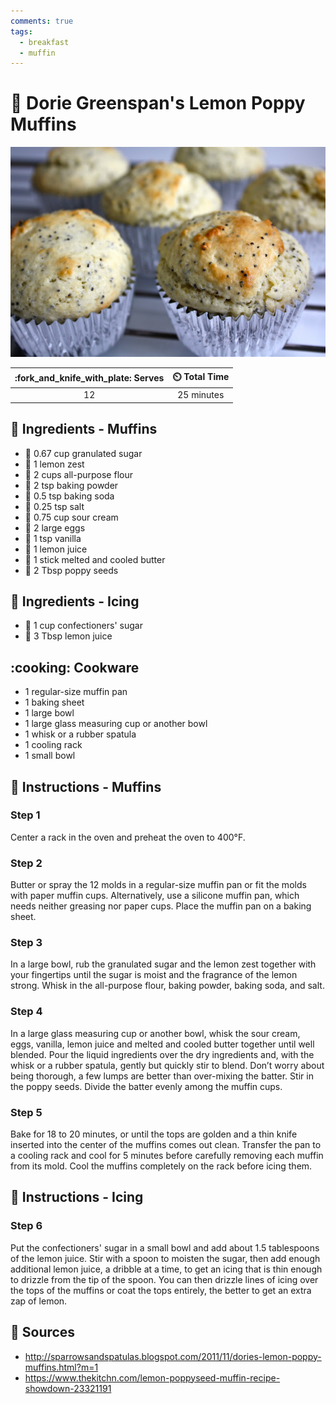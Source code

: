 ```yaml
---
comments: true
tags:
  - breakfast
  - muffin
---
```

# :cupcake: Dorie Greenspan's Lemon Poppy Muffins

![Dorie Greenspan's Lemon Poppy Muffins](../assets/images/dorie-greenspan's-lemon-poppy-muffins.jpg)

| :fork_and_knife_with_plate: Serves | :timer_clock: Total Time |
|:----------------------------------:|:-----------------------: |
| 12 | 25 minutes |

## :salt: Ingredients - Muffins

- :candy: 0.67 cup granulated sugar
- :lemon: 1 lemon zest
- :ear_of_rice: 2 cups all-purpose flour
- :dash: 2 tsp baking powder
- :cup_with_straw: 0.5 tsp baking soda
- :salt: 0.25 tsp salt
- :rice: 0.75 cup sour cream
- :egg: 2 large eggs
- :icecream: 1 tsp vanilla
- :lemon: 1 lemon juice
- :butter: 1 stick melted and cooled butter
- :seedling: 2 Tbsp poppy seeds

## :salt: Ingredients - Icing

- :candy: 1 cup confectioners' sugar
- :lemon: 3 Tbsp lemon juice

## :cooking: Cookware

- 1 regular-size muffin pan
- 1 baking sheet
- 1 large bowl
- 1 large glass measuring cup or another bowl
- 1 whisk or a rubber spatula
- 1 cooling rack
- 1 small bowl

## :pencil: Instructions - Muffins

### Step 1

Center a rack in the oven and preheat the oven to 400°F.

### Step 2

Butter or spray the 12 molds in a regular-size muffin pan or fit the molds with paper muffin cups. Alternatively, use a
silicone muffin pan, which needs neither greasing nor paper cups. Place the muffin pan on a baking sheet.

### Step 3

In a large bowl, rub the granulated sugar and the lemon zest together with your fingertips until the sugar is moist and
the fragrance of the lemon strong. Whisk in the all-purpose flour, baking powder, baking soda, and salt.

### Step 4

In a large glass measuring cup or another bowl, whisk the sour cream, eggs, vanilla, lemon juice and melted and cooled
butter together until well blended. Pour the liquid ingredients over the dry ingredients and, with the whisk or a rubber
spatula, gently but quickly stir to blend. Don’t worry about being thorough, a few lumps are better than over-mixing
the batter. Stir in the poppy seeds. Divide the batter evenly among the muffin cups.

### Step 5

Bake for 18 to 20 minutes, or until the tops are golden and a thin knife inserted into the center of the muffins comes
out clean. Transfer the pan to a cooling rack and cool for 5 minutes before carefully removing each muffin from its
mold. Cool the muffins completely on the rack before icing them.

## :pencil: Instructions - Icing

### Step 6

Put the confectioners' sugar in a small bowl and add about 1.5 tablespoons of the lemon juice. Stir with a spoon to
moisten the sugar, then add enough additional lemon juice, a dribble at a time, to get an icing that is thin enough to
drizzle from the tip of the spoon. You can then drizzle lines of icing over the tops of the muffins or coat the tops
entirely, the better to get an extra zap of lemon.

## :link: Sources

- <http://sparrowsandspatulas.blogspot.com/2011/11/dories-lemon-poppy-muffins.html?m=1>
- <https://www.thekitchn.com/lemon-poppyseed-muffin-recipe-showdown-23321191>
